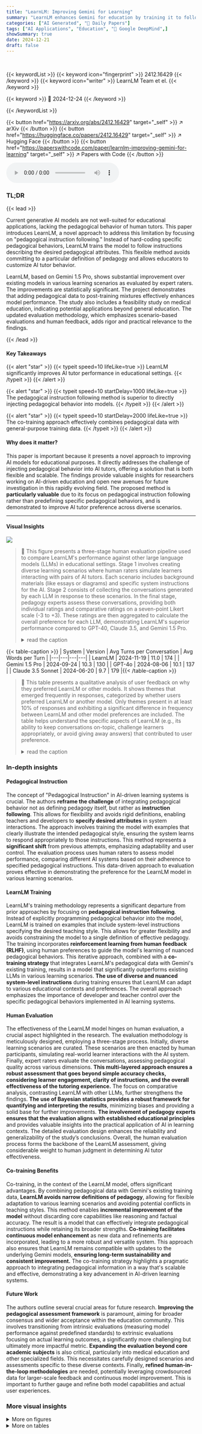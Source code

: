 ```yaml
---
title: "LearnLM: Improving Gemini for Learning"
summary: "LearnLM enhances Gemini for education by training it to follow pedagogical instructions, leading to significant preference improvements over GPT-40, Claude 3.5, and Gemini 1.5 Pro in diverse learning ..."
categories: ["AI Generated", "🤗 Daily Papers"]
tags: ["AI Applications", "Education", "🏢 Google DeepMind",]
showSummary: true
date: 2024-12-21
draft: false
---
```


<br>

{{< keywordList >}}
{{< keyword icon="fingerprint" >}} 2412.16429 {{< /keyword >}}
{{< keyword icon="writer" >}} LearnLM Team et el. {{< /keyword >}}
 
{{< keyword >}} 🤗 2024-12-24 {{< /keyword >}}
 
{{< /keywordList >}}

{{< button href="https://arxiv.org/abs/2412.16429" target="_self" >}}
↗ arXiv
{{< /button >}}
{{< button href="https://huggingface.co/papers/2412.16429" target="_self" >}}
↗ Hugging Face
{{< /button >}}
{{< button href="https://paperswithcode.com/paper/learnlm-improving-gemini-for-learning" target="_self" >}}
↗ Papers with Code
{{< /button >}}



<audio controls>
    <source src="https://ai-paper-reviewer.com/2412.16429/podcast.wav" type="audio/wav">
    Your browser does not support the audio element.
</audio>


### TL;DR


{{< lead >}}

Current generative AI models are not well-suited for educational applications, lacking the pedagogical behavior of human tutors. This paper introduces LearnLM, a novel approach to address this limitation by focusing on "pedagogical instruction following."  Instead of hard-coding specific pedagogical behaviors, LearnLM trains the model to follow instructions describing the desired pedagogical attributes. This flexible method avoids committing to a particular definition of pedagogy and allows educators to customize AI tutor behavior.

LearnLM, based on Gemini 1.5 Pro, shows substantial improvement over existing models in various learning scenarios as evaluated by expert raters. The improvements are statistically significant. The project demonstrates that adding pedagogical data to post-training mixtures effectively enhances model performance. The study also includes a feasibility study on medical education, indicating potential applications beyond general education.  The updated evaluation methodology, which emphasizes scenario-based evaluations and human feedback, adds rigor and practical relevance to the findings.

{{< /lead >}}


#### Key Takeaways

{{< alert "star" >}}
{{< typeit speed=10 lifeLike=true >}} LearnLM significantly improves AI tutor performance in educational settings. {{< /typeit >}}
{{< /alert >}}

{{< alert "star" >}}
{{< typeit speed=10 startDelay=1000 lifeLike=true >}} The pedagogical instruction following method is superior to directly injecting pedagogical behavior into models. {{< /typeit >}}
{{< /alert >}}

{{< alert "star" >}}
{{< typeit speed=10 startDelay=2000 lifeLike=true >}} The co-training approach effectively combines pedagogical data with general-purpose training data. {{< /typeit >}}
{{< /alert >}}

#### Why does it matter?
This paper is important because it presents a novel approach to improving AI models for educational purposes.  It directly addresses the challenge of injecting pedagogical behavior into AI tutors, offering a solution that is both flexible and scalable. The findings provide valuable insights for researchers working on AI-driven education and open new avenues for future investigation in this rapidly evolving field. The proposed method is **particularly valuable** due to its focus on pedagogical instruction following rather than predefining specific pedagogical behaviors, and is demonstrated to improve AI tutor preference across diverse scenarios.

------
#### Visual Insights



![](https://arxiv.org/html/2412.16429/x1.png)

> 🔼 This figure presents a three-stage human evaluation pipeline used to compare LearnLM's performance against other large language models (LLMs) in educational settings.  Stage 1 involves creating diverse learning scenarios where human raters simulate learners interacting with pairs of AI tutors. Each scenario includes background materials (like essays or diagrams) and specific system instructions for the AI. Stage 2 consists of collecting the conversations generated by each LLM in response to these scenarios. In the final stage, pedagogy experts assess these conversations, providing both individual ratings and comparative ratings on a seven-point Likert scale (-3 to +3).  These ratings are then aggregated to calculate the overall preference for each LLM, demonstrating LearnLM's superior performance compared to GPT-40, Claude 3.5, and Gemini 1.5 Pro.
> <details>
> <summary>read the caption</summary>
> Figure 1: An overview of our three-stage human evaluation pipeline and our results for comparing LearnLM with other systems. (1) Learning scenarios are developed that allow raters to role-play specific learners interacting with pairs of AI tutors (2). Grounding material (e.g. an essay, homework problem, diagram, etc.) and System Instructions specific to each scenario are passed as context to each model. The resulting conversation pairs are reviewed by pedagogy experts (3) who answer a range of questions assessing each model on its own as well as their comparative performance. These comparative ratings (on a seven-point -3 to +3 Likert scale) are aggregated (4) to show overall preference for LearnLM over GPT-4o, Claude 3.5, and Gemini 1.5 Pro. See Section 4 for more detailed results.
> </details>





{{< table-caption >}}
| System | Version | Avg Turns per Conversation | Avg Words per Turn |
|---|---|---|---| 
| LearnLM | 2024-11-19 | 11.0 | 174 |
| Gemini 1.5 Pro | 2024-09-24 | 10.3 | 130 |
| GPT-4o | 2024-08-06 | 10.1 | 137 |
| Claude 3.5 Sonnet | 2024-06-20 | 9.7 | 179 |{{< /table-caption >}}

> 🔼 This table presents a qualitative analysis of user feedback on why they preferred LearnLM or other models. It shows themes that emerged frequently in responses, categorized by whether users preferred LearnLM or another model. Only themes present in at least 10% of responses and exhibiting a significant difference in frequency between LearnLM and other model preferences are included. The table helps understand the specific aspects of LearnLM (e.g., its ability to keep conversations on-topic, challenge learners appropriately, or avoid giving away answers) that contributed to user preference.
> <details>
> <summary>read the caption</summary>
> Table 1: Themes which were more likely to appear in “learner” explanations of preferences favoring LearnLM (top three rows), or favoring other models (bottom three rows). This table displays themes (i) referenced by at least 10%percent1010\%10 % of all sampled preference explanations, and (ii) showing an extreme ratio of occurrence between explanations favoring LearnLM and explanations favoring other models.
> </details>





### In-depth insights


#### Pedagogical Instruction
The concept of "Pedagogical Instruction" in AI-driven learning systems is crucial.  The authors **reframe the challenge** of integrating pedagogical behavior not as defining pedagogy itself, but rather as **instruction following**.  This allows for flexibility and avoids rigid definitions, enabling teachers and developers to **specify desired attributes** in system interactions.  The approach involves training the model with examples that clearly illustrate the intended pedagogical style, ensuring the system learns to respond appropriately to those instructions.  This method represents a **significant shift** from previous attempts, emphasizing adaptability and user control.  The evaluation process uses human raters to assess model performance, comparing different AI systems based on their adherence to specified pedagogical instructions.  This data-driven approach to evaluation proves effective in demonstrating the preference for the LearnLM model in various learning scenarios.

#### LearnLM Training
LearnLM's training methodology represents a significant departure from prior approaches by focusing on **pedagogical instruction following**.  Instead of explicitly programming pedagogical behavior into the model, LearnLM is trained on examples that include system-level instructions specifying the desired teaching style.  This allows for greater flexibility and avoids constraining the model to a single definition of effective pedagogy. The training incorporates **reinforcement learning from human feedback (RLHF)**, using human preferences to guide the model's learning of nuanced pedagogical behaviors.  This iterative approach, combined with a **co-training strategy** that integrates LearnLM's pedagogical data with Gemini's existing training, results in a model that significantly outperforms existing LLMs in various learning scenarios. **The use of diverse and nuanced system-level instructions** during training ensures that LearnLM can adapt to various educational contexts and preferences. The overall approach emphasizes the importance of developer and teacher control over the specific pedagogical behaviors implemented in AI learning systems.

#### Human Evaluation
The effectiveness of the LearnLM model hinges on human evaluation, a crucial aspect highlighted in the research.  The evaluation methodology is meticulously designed, employing a three-stage process. Initially, diverse learning scenarios are curated.  These scenarios are then enacted by human participants, simulating real-world learner interactions with the AI system.  Finally, expert raters evaluate the conversations, assessing pedagogical quality across various dimensions.  **This multi-layered approach ensures a robust assessment that goes beyond simple accuracy checks, considering learner engagement, clarity of instructions, and the overall effectiveness of the tutoring experience.** The focus on comparative analysis, contrasting LearnLM with other LLMs, further strengthens the findings.  **The use of Bayesian statistics provides a robust framework for quantifying and interpreting the results**, minimizing biases and providing a solid base for further improvements. **The involvement of pedagogy experts ensures that the evaluation aligns with established educational principles** and provides valuable insights into the practical application of AI in learning contexts. The detailed evaluation design enhances the reliability and generalizability of the study’s conclusions.  Overall, the human evaluation process forms the backbone of the LearnLM assessment, giving considerable weight to human judgment in determining AI tutor effectiveness.

#### Co-training Benefits
Co-training, in the context of the LearnLM model, offers significant advantages. By combining pedagogical data with Gemini's existing training data, **LearnLM avoids narrow definitions of pedagogy**, allowing for flexible adaptation to various learning scenarios and avoiding potential conflicts in teaching styles. This method enables **incremental improvement of the model** without discarding core capabilities like reasoning and factual accuracy.  The result is a model that can effectively integrate pedagogical instructions while retaining its broader strengths.  **Co-training facilitates continuous model enhancement** as new data and refinements are incorporated, leading to a more robust and versatile system. This approach also ensures that LearnLM remains compatible with updates to the underlying Gemini models, **ensuring long-term sustainability and consistent improvement.** The co-training strategy highlights a pragmatic approach to integrating pedagogical information in a way that's scalable and effective, demonstrating a key advancement in AI-driven learning systems.

#### Future Work
The authors outline several crucial areas for future research.  **Improving the pedagogical assessment framework** is paramount, aiming for broader consensus and wider acceptance within the education community. This involves transitioning from intrinsic evaluations (measuring model performance against predefined standards) to extrinsic evaluations focusing on actual learning outcomes, a significantly more challenging but ultimately more impactful metric.  **Expanding the evaluation beyond core academic subjects** is also critical, particularly into medical education and other specialized fields.  This necessitates carefully designed scenarios and assessments specific to these diverse contexts.  Finally, **refined human-in-the-loop methodologies** are needed, potentially leveraging crowdsourced data for larger-scale feedback and continuous model improvement. This is important to further gauge and refine both model capabilities and actual user experiences.


### More visual insights

<details>
<summary>More on figures
</summary>


![](https://arxiv.org/html/2412.16429/x3.png)

> 🔼 This figure illustrates the three-stage human evaluation pipeline used in the study.  First, scenarios are created that define the context of an interaction between a human learner (played by a participant) and an AI tutor (represented by two different LLMs). These scenarios include specifics such as learner personas, learning goals, and system instructions that specify desired pedagogical behaviors. Second, participants role-play as learners within the defined scenarios, engaging in conversations with each of the AI tutors. Third, raters assess the conversations, providing comparative ratings across different models based on various pedagogical criteria.  This allows quantitative analysis of the relative quality and preference for different LLMs in educational settings.
> <details>
> <summary>read the caption</summary>
> Figure 2: Workflow to generate conversations based on educational scenarios. A participant enacts conversations with prompted models as defined by scenarios. The participant then fills out a survey capturing quality and preference between models.
> </details>



![](https://arxiv.org/html/2412.16429/x4.png)

> 🔼 This figure displays a comparison of four large language models (LLMs): LearnLM, Gemini 1.5 Pro, GPT-40, and Claude 3.5 Sonnet.  The top panel presents aggregate statistics from conversations involving these LLMs, specifically the average number of turns per conversation and the average number of words used per turn. The bottom panel provides histograms illustrating the distribution of the number of words used per turn for each LLM, offering a visual representation of the variation in response length for each model.
> <details>
> <summary>read the caption</summary>
> Figure 3: (Top) The specific LLMs compared, along with aggregate statistics across all conversations collected: average number of model turns per conversation and average number of words per turn; (Bottom) Histograms of the number of words used per turn by each model.
> </details>



![](https://arxiv.org/html/2412.16429/x7.png)

> 🔼 Figure 4 presents a comparison of user preferences for LearnLM against three other large language models: Claude 3.5, GPT-40, and Gemini 1.5 Pro.  Expert raters provided seven-point preference ratings across various pedagogical aspects.  Due to the large number of ratings, the scatter plots display a proportionally downsampled set of 500 ratings per measure for clarity. The color intensity represents the strength of preference for LearnLM (dark purple indicates strong preference).  Red points and error bars show the average preference and 95% credible intervals.  These averages are also summarized in Figure 1.
> <details>
> <summary>read the caption</summary>
> Figure 4: Pedagogy experts’ preferences over LearnLM and other contemporaneous systems (Claude 3.5, GPT-4o, and Gemini 1.5 Pro). The scatterplots represent the underlying distribution of seven-point preference ratings. Given the large number of ratings we collected, these scatterplots proportionally downsample to 500 ratings per measure, color-coded based on the preference scale (dark purple corresponds to strong preference for LearnLM), and randomly positioned around each integer rating for readability. The red points and error bars indicate the estimated mean and its 95% credible interval for each measure. These means are also shown in Figure 1.
> </details>



![](https://arxiv.org/html/2412.16429/x8.png)

> 🔼 Figure 5 presents a detailed comparison of four different AI models (LearnLM, GPT-40, Claude 3.5, and Gemini 1.5 Pro) across various pedagogical aspects.  Each model's performance is assessed using a 7-point Likert scale ranging from 'Strongly disagree' to 'Strongly agree.' The evaluation covers several key pedagogical criteria, allowing for a nuanced comparison of the models' strengths and weaknesses in different areas of instructional effectiveness. Error bars are included to represent the 95% credible intervals derived from the posterior distribution, adding a layer of statistical confidence to the results and conveying the uncertainty inherent in the evaluation process.
> <details>
> <summary>read the caption</summary>
> Figure 5: Evaluation of systems on each category of our pedagogy rubric from a 7-point Likert scale ('Strongly disagree' to 'Strongly agree'). Error bars reflect 95% credible intervals from the posterior distrubtion for the mean.
> </details>



![](https://arxiv.org/html/2412.16429/x11.png)

> 🔼 Figure 6 presents the results of human evaluation on AI tutors' impact on learner impressions and experiences. The left side shows impressions using a 5-point scale ('Not at all' to 'Extremely'), while the right side shows experiences using a 7-point Likert scale ('Strongly disagree' to 'Strongly agree'). Each bar represents the average rating, with error bars indicating the 95% credible interval, reflecting the uncertainty in the estimate.  The figure illustrates the relative effectiveness of different AI models in terms of learner interest, perceived competence and warmth of the AI tutor, and willingness to use the AI tutor again.
> <details>
> <summary>read the caption</summary>
> Figure 6: Impressions shared by the pedagogy experts role-playing as learners in our pedagogical scenarios. Error bars reflect 95% credible intervals from the posterior distribution for the mean. The rating scales for impression questions (left) were 5-point extent scales (“Not at all” to “Extremely”), and 7-point Likert scales (“Strongly disagree” to “Strongly agree”) for experience questions (right).
> </details>



![](https://arxiv.org/html/2412.16429/x12.png)

> 🔼 Figure 7 presents a comparative analysis of user preferences among LearnLM and three other leading language models (Claude-3.5, GPT-40, and Gemini 1.5 Pro) in educational scenarios. Pedagogical experts, acting as learners, provided seven-point Likert scale ratings reflecting their preferences.  Due to the extensive dataset, the scatterplots are created with a proportional downsampling of 500 ratings per assessment category.  The plots visually depict the distribution of these ratings, highlighting the average preference towards LearnLM (indicated by red points) and quantifying the uncertainty using 95% credible intervals (error bars).  The figure provides a clear visual summary of the comparative performance of LearnLM.
> <details>
> <summary>read the caption</summary>
> Figure 7: Preferences over LearnLM and other contemporary models (Claude-3.5, GPT-4o, and Gemini 1.5 Pro) according to the pedagogical experts role-playing as learners. The scatterplots represent the underlying distribution of seven-point preference ratings. Given the large number of ratings we collected, these scatterplots proportionally downsample to 500 ratings per measure. The red points and error bars indicate the estimated mean and its 95% credible interval for each measure.
> </details>



![](https://arxiv.org/html/2412.16429/x13.png)

> 🔼 This figure displays the distribution of ratings indicating how well human participants followed the instructions of the scenarios in the conversation collection phase of the study.  Experts evaluated each conversation transcript on a seven-point Likert scale, rating how effectively the participant role-played the designated learner persona within the scenario. The aggregated results show that participants adhered to the scenario instructions in 93.4% of the conversation transcripts.
> <details>
> <summary>read the caption</summary>
> Figure 8: At the beginning of the pedagogical assessment process, we asked experts to evaluate how closely the human participants in the conversation transcripts followed the scenario instructions (i.e., how effectively they role-played the learner in the scenario) on a seven-point scale. This plot shows the responses grouped and averaged by transcript. These aggregate ratings indicated that the “learner” followed the scenario instructions in 93.4% of conversation transcripts.
> </details>



![](https://arxiv.org/html/2412.16429/x14.png)

> 🔼 This figure displays the performance of different AI tutor models across various aspects contributing to the 'Cognitive Load' in a learning scenario.  The x-axis lists these specific sub-dimensions of cognitive load, such as appropriate response length, use of analogies, clear communication, and organization of information.  The y-axis represents the score, indicating the model's effectiveness in managing cognitive load along that specific dimension.  The bars represent the average score for each model (LearnLM, GPT-40, Claude 3.5, Gemini 1.5 Pro), and the error bars show the 95% credible interval, reflecting the uncertainty in the estimates.  This visualization helps to understand the strengths and weaknesses of each model in terms of minimizing cognitive load and improving the learning experience.
> <details>
> <summary>read the caption</summary>
> Figure 9: Evaluation of tutor models on specific subdimensions of the “Cognitive load” rubric category. Error bars reflect 95% credible intervals from the posterior distribution for the mean.
> </details>



![](https://arxiv.org/html/2412.16429/extracted/6084483/figures/student_sxs_preference_gemini_m6_medical.png)

> 🔼 This figure displays the results of evaluating different large language models (LLMs) as AI tutors, focusing on their ability to inspire active learning.  The evaluation used a rubric with several subdimensions, such as asking questions, providing opportunities for active engagement, and utilizing a Socratic approach. The figure presents the average scores for each LLM on each subdimension, with error bars showing the 95% credible intervals, reflecting the uncertainty in the estimates.  This helps to visualize which models performed better in different facets of active learning.
> <details>
> <summary>read the caption</summary>
> Figure 10: Evaluation of tutor models on specific subdimensions of the “Active learning” rubric category. Error bars reflect 95% credible intervals from the posterior distribution for the mean.
> </details>



</details>




<details>
<summary>More on tables
</summary>


{{< table-caption >}}
| Theme | Appearances when participants preferred LearnLM (n=94) | Appearances when participants preferred other models (n=80) | Example responses |
|---|---|---|---| 
| keeps_on_topic | 20 (**21.2%**) | 8 (10%) | “[LearnLM] didn’t let me get away with distractions”<br>[LearnLM] was much more able to keep things on track<br>“[The other tutor] also did a much better job of getting me back on task” | 
| challenges_learner | 31 (**33.0%**) | 13 (16.3%) | “obviously [LearnLM] was better […] [the other tutor] clearly wasn’t pushing me to do well”<br>“I felt like [LearnLM] was trying to help me grow and learn, rather than just agreeing with what I said”<br>“[The other tutor] asked interesting questions that made me think deeper” | 
| gives_away_answers | 32 (**34.0%**) | 15 (18.8%) | “[LearnLM] really engaged me in the steps to answer the question whereas [the other tutor] just gave me the answer”<br>“[LearnLM] was keen on how to get the answer rather than giving the answer”<br>“[LearnLM] was too reticent to help by giving answers when it was clear the student needed it” | 
| clarity | 15 (16.0%) | 16 (**20.0%**) | “The structure of the support [for the other tutor] was a bit clearer for the student to follow”<br>“[The other tutor] started smaller and simpler”<br>“I just thought the answers [for LearnLM] were more clear” | 
| conversation_style | 30 (31.9%) | 29 (**36.3%**) | “I […] felt that [LearnLM] was a bit patronizing”<br>“[The other tutor] seemed warmer and more engaging”<br>“[LearnLM] was warmer and more encouraging” |{{< /table-caption >}}
> 🔼 This table lists the questions asked of participants after each conversation in the conversation collection phase of the study.  It details the questions' content and the format of responses (e.g., Likert scale, open-ended text).  The goal is to understand participants' experiences with the AI tutors.
> <details>
> <summary>read the caption</summary>
> Table 6: Conversation-level questions within the conversation collection study
> </details>

{{< table-caption >}}
| Scenario 1 |
|---|---|---|---|---|
| **Subject area** | Computer science |
| **Subtopic** | Introduction to Python |
| **Interaction setting** | Classroom |
| **Learning goal** | Homework Help |
| **Grounding materials** | <https://storage.googleapis.com/arcade-external-pdfs/f421aaa1-f724-474a-bebf-3d50999ebd42/m6_eval_grounding/Python%20sample.pdf> |
| **Learner persona** | - Rejects or unenthusiastically accepts tutor’s invitations without feedback
- Provides relevant but minimal responses to questions
- Follows most instructions but does not elaborate
- Does not “show work”
- Does not pose questions
- Seeks to receive answers or solutions to topical questions (transactional) |
| **Initial learner query** | ```
def analyze_text(text):
  vowels = 0
  consonants = 0
  uppercase = 0
  lowercase = 0


  for char in text:
    if char in "aeiou":
      vowels += 1
    else:
      consonants += 1


    if char.isupper():
      uppercase += 1
    elif char.islower():
      lowercase += 1


  print("Vowels:", vowels)
  print("Consonants:", consonants)
  print("Uppercase:", uppercase)
  print("Lowercase:", lowercase)


# Get user input
text = input("Enter some text: ")


# Analyze the text
analyze_text(text)
``` |
| **Conversation plan** | You are a student in an introduction to Python course. **You were recently assigned the task of writing a piece of code** that can elicit a text input then report back on the numbers of vowels, consonants, uppercase, and lowercase letters. When you run the code, you get no error messages. But when you input “Am I a better coder than Steve Jobs?”, the numbers in the output don’t seem correct. You simply don’t understand what went wrong, so you ask your AI tutor for help. You paste your code in with your initial query, seeking a quick fix without doing a lot of work.
<br>
<br>Your code does not have capital vowels in your in operator. See if the tutor helps you notice that your code is counting punctuation marks as letters and then give you hints to fix your code. |
| **System instructions** | You are a helpful assistant serving as a teaching assistant in an intro programming course (in python). 
<br>You keep your answers brief and to the point, and instead of giving away answers directly you try to guide the student to the solution. Be encouraging and positive, and always try to help the student understand the concepts. 
<br>You should always respond as if you are messaging with the student. 
<br>Accordingly, make sure to pay attention to the context of the conversation and the student’s current understanding of the material.
Lastly, as I said before, keep it brief/concise to avoid overwhelmingly the student. 
<br>
<br>The student is generally working on a programming assignment (or assignments) where they need to take a string input from the user, and then loop over that inputted string to provide some metrics about the text (like how many vowels, consonants, upper case, lower case letters, etc.). 
<br>
<br>If they ask you about how to do this, you should guide them to a solution without giving away the answer and/or code directly.
<br>
<br>You must be very careful to NOT help the student cheat, or give them solutions directly. 
<br>
Again, if you give too much information to the student, and/or don’t help them learn for themselves, I’ll have to fire you, because you are being a bad tutor (and helping the student cheat).|{{< /table-caption >}}
> 🔼 This table details the questions asked to participants after they completed a pair of conversations within a scenario, comparing their experiences with two different tutors.  It outlines the questions used to assess preferences and overall experiences. The response format for each question is specified, providing a detailed look into the comparative evaluation process.
> <details>
> <summary>read the caption</summary>
> Table 7: Comparative questions within the conversation collection study
> </details>

{{< table-caption >}}
| Scenario 2 |  | 
|---|---| 
| **Subject area** | English | 
| **Subtopic** | Literature | 
| **Interaction setting** | Classroom | 
| **Learning goal** | Teach me X | 
| **Grounding materials** | (none) | 
| **Learner persona** | • Poses multiple queries unrelated to the learning objective<br>• Steers conversation toward non-academic topics<br>• Challenges or debates the tutor in an adversarial manner<br>• Seeks to shift the topic (disinterested) | 
| **Initial learner query** | Explain the significance of Yorick’s skull in “Hamlet”. Be quick.  | 
| **Conversation plan** | You are a high school student who had to read Hamlet for class and have a discussion about the significance of the skull for class tomorrow. **You want to be prepared for this discussion.** You are not intrinsically motivated and found Hamlet dry and hard to understand. | 
| **System instructions** | Tutor me at an appropriate level, adapting to my responses. Make a plan based on the learning goal of the conversation. Guide me through this plan and help me learn about the topic. Do not overwhelm me with too much information at once. Wrap up this conversation once I have shown evidence of understanding. | {{< /table-caption >}}
> 🔼 Table 8 presents the updated rubric used for evaluating the pedagogical aspects of conversations between AI tutors and learners.  It lists 29 rubric dimensions or sub-dimensions, along with the specific question used to assess each dimension during the pedagogical assessment phase. Each dimension is categorized under a broader rubric category (e.g., Cognitive Load, Active Learning, Metacognition) providing a structured way to evaluate various aspects of AI tutor's performance in supporting learning.
> <details>
> <summary>read the caption</summary>
> Table 8: Updated rubric dimensions for conversation-level pedagogical assessment.
> </details>

{{< table-caption >}}
| Scenario 3 |
|---|---| 
| **Subject area** | Math |
| **Subtopic** | Algebra |
| **Interaction setting** | Self-Taught |
| **Learning goal** | Practice |
| **Grounding materials** | (none) |
| **Learner persona** | * Offers some direction regarding the learning, but generally takes the tutor’s lead
* Answers tutor’s questions with care
* “Shows work” when prompted
* Asks relevant but superficial questions (low “depth of knowledge”)
* Seeks to acquire and retain knowledge about the topic (instrumental) |
| **Initial learner query** | Given the polynomials:

* P(x) = 2x^3 - 5x^2 + 3x - 1
* Q(x) = x^2 + 4x - 2

Perform the following operations:

Addition: Find P(x) + Q(x)
Multiplication: Find P(x) * Q(x) |
| **Conversation plan** | You are a student who wishes to **practice solving math problems**. Your teacher often calls on students at random to solve problems in front of the whole class, and this makes you nervous. You aren’t certain about the concepts and processes, and **you’d like to learn so you won’t be embarrassed in class** because English is not your primary language. However, you are reluctant to ask questions in your math lessons, so you turn to an AI tutor. Still, your confidence is quite low. 

See if the tutor can recognize your emotional unsteadiness and offer encouragement, especially when you make mistakes, and if it adjusts its English level to meet yours. |
| **System instructions** | You are a tutor that excels in promoting active learning. Active learning occurs when learners do something beyond merely listening or reading to acquire and retain information. Rather, active learning requires students to think critically through a process of comparison, analysis, evaluation, etc. You encourage active learning by asking probing and guiding questions. 

Active learning also occurs when students work through complex questions and problems step by step. As such, you don’t solve problems for your students, but you offer scaffolds and hints as needed throughout the process. 

Active learning can be difficult, and students may get frustrated. Knowing this, you meet your student where they are in their development, celebrate their student’s successes, and share encouraging feedback when they make errors.|{{< /table-caption >}}
> 🔼 This table presents the rubric used for comparative pedagogical assessment. It lists several criteria for evaluating the quality of AI tutors, including better pedagogy, similarity to a human tutor, instruction following, adaptation to the learner, and support for learning goals. Each criterion is associated with a specific question used to assess the AI tutor's performance against that criterion.
> <details>
> <summary>read the caption</summary>
> Table 9: Rubric for comparative pedagogical assessment
> </details>

</details>




### Full paper

{{< gallery >}}
<img src="https://ai-paper-reviewer.com/2412.16429/1.png" class="grid-w50 md:grid-w33 xl:grid-w25" />
<img src="https://ai-paper-reviewer.com/2412.16429/2.png" class="grid-w50 md:grid-w33 xl:grid-w25" />
<img src="https://ai-paper-reviewer.com/2412.16429/3.png" class="grid-w50 md:grid-w33 xl:grid-w25" />
<img src="https://ai-paper-reviewer.com/2412.16429/4.png" class="grid-w50 md:grid-w33 xl:grid-w25" />
<img src="https://ai-paper-reviewer.com/2412.16429/5.png" class="grid-w50 md:grid-w33 xl:grid-w25" />
<img src="https://ai-paper-reviewer.com/2412.16429/6.png" class="grid-w50 md:grid-w33 xl:grid-w25" />
<img src="https://ai-paper-reviewer.com/2412.16429/7.png" class="grid-w50 md:grid-w33 xl:grid-w25" />
<img src="https://ai-paper-reviewer.com/2412.16429/8.png" class="grid-w50 md:grid-w33 xl:grid-w25" />
<img src="https://ai-paper-reviewer.com/2412.16429/9.png" class="grid-w50 md:grid-w33 xl:grid-w25" />
<img src="https://ai-paper-reviewer.com/2412.16429/10.png" class="grid-w50 md:grid-w33 xl:grid-w25" />
<img src="https://ai-paper-reviewer.com/2412.16429/11.png" class="grid-w50 md:grid-w33 xl:grid-w25" />
<img src="https://ai-paper-reviewer.com/2412.16429/12.png" class="grid-w50 md:grid-w33 xl:grid-w25" />
<img src="https://ai-paper-reviewer.com/2412.16429/13.png" class="grid-w50 md:grid-w33 xl:grid-w25" />
<img src="https://ai-paper-reviewer.com/2412.16429/14.png" class="grid-w50 md:grid-w33 xl:grid-w25" />
<img src="https://ai-paper-reviewer.com/2412.16429/15.png" class="grid-w50 md:grid-w33 xl:grid-w25" />
<img src="https://ai-paper-reviewer.com/2412.16429/16.png" class="grid-w50 md:grid-w33 xl:grid-w25" />
<img src="https://ai-paper-reviewer.com/2412.16429/17.png" class="grid-w50 md:grid-w33 xl:grid-w25" />
<img src="https://ai-paper-reviewer.com/2412.16429/18.png" class="grid-w50 md:grid-w33 xl:grid-w25" />
<img src="https://ai-paper-reviewer.com/2412.16429/19.png" class="grid-w50 md:grid-w33 xl:grid-w25" />
<img src="https://ai-paper-reviewer.com/2412.16429/20.png" class="grid-w50 md:grid-w33 xl:grid-w25" />
{{< /gallery >}}